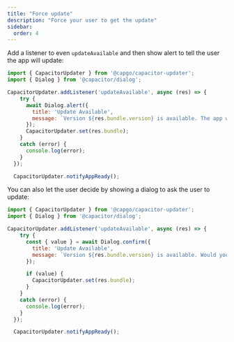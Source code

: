 ```yaml
---
title: "Force update"
description: "Force your user to get the update"
sidebar:
  order: 4
---
```


Add a listener to even `updateAvailable` and then show alert to tell the user the app will update:

```js
import { CapacitorUpdater } from '@capgo/capacitor-updater';
import { Dialog } from '@capacitor/dialog';

CapacitorUpdater.addListener('updateAvailable', async (res) => {
    try {
      await Dialog.alert({
        title: 'Update Available',
        message: `Version ${res.bundle.version} is available. The app will update now`,
      });
      CapacitorUpdater.set(res.bundle);
    }
    catch (error) {
      console.log(error);
    }
  });

  CapacitorUpdater.notifyAppReady();
```

You can also let the user decide by showing a dialog to ask the user to update:

```js
import { CapacitorUpdater } from '@capgo/capacitor-updater';
import { Dialog } from '@capacitor/dialog';

CapacitorUpdater.addListener('updateAvailable', async (res) => {
    try {
      const { value } = await Dialog.confirm({
        title: 'Update Available',
        message: `Version ${res.bundle.version} is available. Would you like to update now?`,
      });

      if (value) {
        CapacitorUpdater.set(res.bundle);
      }
    }
    catch (error) {
      console.log(error);
    }
  });

  CapacitorUpdater.notifyAppReady();
```
